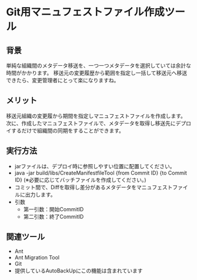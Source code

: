 # Git用マニュフェストファイル作成ツール
## 背景
単純な組織間のメタデータ移送を、一つ一つメタデータを選択していては余計な時間がかかります。
移送元の変更履歴から範囲を指定し一括して移送元へ移送できたら、変更管理者にとって楽になりますね。
## メリット
移送元組織の変更履から期間を指定しマニュフェストファイルを作成します。
次に、作成したマニュフェストファイルで、メタデータを取得し移送先にデプロイするだけで組織間の同期をすることができます。
## 実行方法
- jarファイルは、デプロイ時に参照しやすい位置に配置してください。
- java -jar build/libs/CreateManifestfileTool {from Commit ID} {to Commit ID} (※必要に応じてバッチファイルを作成してください。)
- コミット間で、Diffを取得し差分があるメタデータをマニュフェストファイルに出力します。
- 引数
    - 第一引数：開始CommitID
    - 第二引数：終了CommitID
## 関連ツール
- Ant
- Ant Migration Tool
- Git
- 提供しているAutoBackUpにこの機能は含まれています
